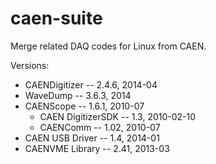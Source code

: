 caen-suite
==========

Merge related DAQ codes for Linux from CAEN.

Versions:
  * CAENDigitizer -- 2.4.6, 2014-04
  * WaveDump -- 3.6.3, 2014
  * CAENScope -- 1.6.1, 2010-07
	* CAEN DigitizerSDK -- 1.3, 2010-02-10
	* CAENComm -- 1.02, 2010-07
  * CAEN USB Driver -- 1.4, 2014-01
  * CAENVME Library -- 2.41, 2013-03
